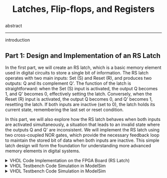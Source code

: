 # <p align="center">Latches, Flip-flops, and Registers</p>

abstract

---

introduction

## Part 1: Design and Implementation of an RS Latch

In the first part, we will create an RS latch, which is a basic memory element used in digital circuits to store a single bit of information. The RS latch operates with two main inputs: Set (S) and Reset (R), and produces two outputs: Q and its complement Q'. The function of the latch is straightforward: when the Set (S) input is activated, the output Q becomes 1, and Q' becomes 0, effectively setting the latch. Conversely, when the Reset (R) input is activated, the output Q becomes 0, and Q' becomes 1, resetting the latch. If both inputs are inactive (set to 0), the latch holds its current state, remembering the last set or reset condition.

In this part, we will also explore how the RS latch behaves when both inputs are activated simultaneously, a situation that leads to an invalid state where the outputs Q and Q' are inconsistent. We will implement the RS latch using two cross-coupled NOR gates, which provide the necessary feedback loop to maintain the stored bit of data when both inputs are inactive. This simple latch design will form the foundation for understanding more advanced memory elements in digital systems.

<details>
  <summary>VHDL Code Implementation on the FPGA Board (RS Latch)</summary>
<br>

``` VHDL
                   
```

</details>

<details>
  <summary>VHDL Testbench Code Simulation in ModelSim</summary>
<br>

</details>

<details>
  <summary>VHDL Testbench Code Simulation in ModelSim</summary>
<br>

</details>
